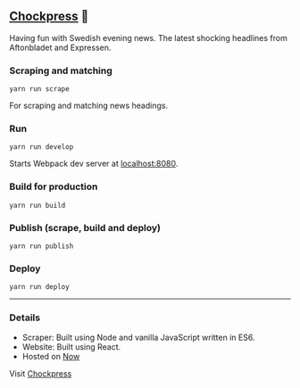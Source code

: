 ## [Chockpress](https://chockpress.now.sh) 📰

Having fun with Swedish evening news. The latest shocking headlines from Aftonbladet and Expressen.

### Scraping and matching

    yarn run scrape

For scraping and matching news headings.

### Run

    yarn run develop

Starts Webpack dev server at [localhost:8080](http://localhost:8080).

### Build for production

    yarn run build

### Publish (scrape, build and deploy)

    yarn run publish

### Deploy

    yarn run deploy


***

### Details

+ Scraper: Built using Node and vanilla JavaScript written in ES6.
+ Website: Built using React.
+ Hosted on [Now](https://zeit.co/now)

Visit [Chockpress](https://chockpress.now.sh/)

